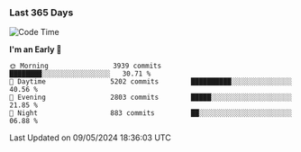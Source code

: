 ### Last 365 Days
<!--START_SECTION:waka-->
![Code Time](http://img.shields.io/badge/Code%20Time-688%20hrs%2044%20mins-blue)

**I'm an Early 🐤** 

```text
🌞 Morning                3939 commits        ████████░░░░░░░░░░░░░░░░░   30.71 % 
🌆 Daytime                5202 commits        ██████████░░░░░░░░░░░░░░░   40.56 % 
🌃 Evening                2803 commits        █████░░░░░░░░░░░░░░░░░░░░   21.85 % 
🌙 Night                  883 commits         ██░░░░░░░░░░░░░░░░░░░░░░░   06.88 % 
```



 Last Updated on 09/05/2024 18:36:03 UTC
<!--END_SECTION:waka-->

<!--
**BrianCurliss/BrianCurliss** is a ✨ _special_ ✨ repository because its `README.md` (this file) appears on your GitHub profile.

Here are some ideas to get you started:

- 🔭 I’m currently working on ...
- 🌱 I’m currently learning ...
- 👯 I’m looking to collaborate on ...
- 🤔 I’m looking for help with ...
- 💬 Ask me about ...
- 📫 How to reach me: ...
- 😄 Pronouns: ...
- ⚡ Fun fact: ...
-->
